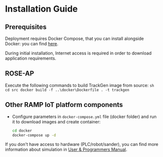 # Installation Guide


## Prerequisites

Deployment requires Docker Compose, that you can install alongside Docker: you can find [here](https://docs.docker.com/get-docker/).

During initial installation, Internet access is required in order to download application requirements.

## ROSE-AP

Execute the following commands to build TrackGen image from source:
    ```sh
    cd src
    docker build -f ..\docker\Dockerfile . -t trackgen
    ```

## Other RAMP IoT platform components

- Configure parameters in ```docker-compose.yml``` file (docker folder) and run it to download images and create container:
    ```sh
    cd docker
    docker-compose up -d
    ```

If you don't have access to hardware (PLC/robot/sander), you can find more information about simulation in [User & Programmers Manual](usermanual.md).